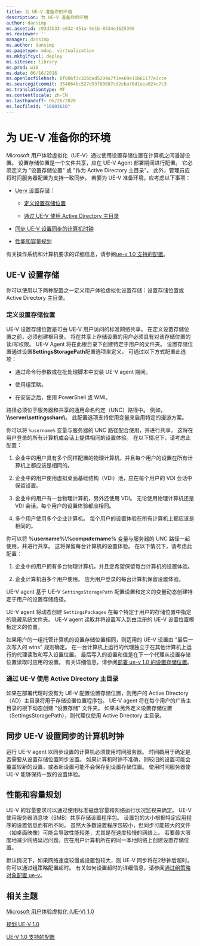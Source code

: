 ```yaml
---
title: 为 UE-V 准备你的环境
description: 为 UE-V 准备你的环境
author: dansimp
ms.assetid: c93d3b33-e032-451a-9e1b-8534e1625396
ms.reviewer: ''
manager: dansimp
ms.author: dansimp
ms.pagetype: mdop, virtualization
ms.mktglfcycl: deploy
ms.sitesec: library
ms.prod: w10
ms.date: 06/16/2016
ms.openlocfilehash: 8f806f3c326bad5204a7f1ee69e11b61177e3cce
ms.sourcegitcommit: 354664bc527d93f80687cd2eba70d1eea024c7c3
ms.translationtype: MT
ms.contentlocale: zh-CN
ms.lasthandoff: 06/26/2020
ms.locfileid: "10803610"
---
```

# 为 UE-V 准备你的环境


Microsoft 用户体验虚拟化（UE-V）通过使用设置存储位置在计算机之间漫游设置。 设置存储位置是一个文件共享，应在 UE-V Agent 部署期间进行配置。 它必须定义为 "设置存储位置" 或 "作为 Active Directory 主目录"。 此外，管理员应将时间服务器配置为支持一致同步。 若要为 UE-V 准备环境，应考虑以下事项：

-   [Ue-v 设置存储](#bkmk-uevsettingsstorage)：

    -   [定义设置存储位置](#bkmk-definingsettingsstoragelocation)

    -   [通过 UE-V 使用 Active Directory 主目录](#bkmk-usingactivedirectoryhomedirectory)

-   [同步 UE-V 设置同步的计算机时钟](#bkmk-synchronizecomputerclocks)

-   [性能和容量规划](#bkmk-performancecapacityplanning)

有关操作系统和计算机要求的详细信息，请参阅[ue-v 1.0 支持的配置](supported-configurations-for-ue-v-10.md)。

## <a href="" id="bkmk-uevsettingsstorage"></a>UE-V 设置存储


你可以使用以下两种配置之一定义用户体验虚拟化设置存储：设置存储位置或 Active Directory 主目录。

### <a href="" id="bkmk-definingsettingsstoragelocation"></a>定义设置存储位置

UE-V 设置存储位置是可由 UE-V 用户访问的标准网络共享。 在定义设置存储位置之前，必须创建根目录。 将在共享上存储设置的用户必须具有对该存储位置的读/写权限。 UE-V Agent 将在此根目录下创建特定于用户的文件夹。 设置存储位置通过设置**SettingsStoragePath**配置选项来定义。 可通过以下方式配置此选项：

-   通过命令行参数或在批处理脚本中安装 UE-V agent 期间。

-   使用组策略。

-   在安装之后，使用 PowerShell 或 WMI。

路径必须位于服务器和共享的通用命名约定（UNC）路径中。 例如， **\\\\server\\settingsshare\\**。 此配置选项支持使用变量来启用特定的漫游方案。

你可以将 `%username%` 变量与服务器的 UNC 路径配合使用，并进行共享。 这将在用户登录的所有计算机或会话上提供相同的设置体验。 在以下情况下，请考虑此配置：

1.  企业中的用户具有多个同样配置的物理计算机，并且每个用户的设置在所有计算机上都应该是相同的。

2.  企业中的用户使用虚拟桌面基础结构（VDI）池，应在每个用户的 VDI 会话中保留设置。

3.  企业中的用户有一台物理计算机，另外还使用 VDI。 无论使用物理计算机还是 VDI 会话，每个用户的设置体验都应相同。

4.  多个用户使用多个企业计算机。 每个用户的设置体验在所有计算机上都应该是相同的。

你可以将 **%username%\\%computername%** 变量与服务器的 UNC 路径一起使用，并进行共享。 这将保留每台计算机的设置体验。 在以下情况下，请考虑此配置：

1.  企业中的用户拥有多台物理计算机，并且您希望保留每台计算机的设置体验。

2.  企业计算机由多个用户使用。 应为用户登录的每台计算机保留设置体验。

UE-V agent 基于 UE-V `SettingsStoragePath` 配置设置和定义的变量动态创建特定于用户的设置存储路径。

UE-V agent 将动态创建 `SettingsPackages` 在每个特定于用户的存储位置中指定的隐藏系统文件夹。 UE-V agent 读取并将设置写入到由注册的 UE-V 设置位置模板定义的位置。

如果用户的一组托管计算机的设置存储位置相同，则适用的 UE-V 设置由 "最后一次写入的 wins" 规则确定。 在一台计算机上运行的代理独立于在其他计算机上运行的代理读取和写入设置位置。 最后写入的设置和值是在下一个代理从设置存储位置读取时应用的设置。 有关详细信息，请参阅[部署 ue-v 1.0 的设置存储位置](deploying-the-settings-storage-location-for-ue-v-10.md)。

### <a href="" id="bkmk-usingactivedirectoryhomedirectory"></a>通过 UE-V 使用 Active Directory 主目录

如果在部署代理时没有为 UE-V 配置设置存储位置，则用户的 Active Directory （AD）主目录将用于存储设置位置程序包。 UE-V agent 将在每个用户的广告主目录的根下动态创建 "设置存储" 文件夹。 如果未另外定义设置存储位置（SettingsStoragePath），则代理仅使用 Active Directory 主目录。

## <a href="" id="bkmk-synchronizecomputerclocks"></a>同步 UE-V 设置同步的计算机时钟


运行 UE-V agent 以同步设置的计算机必须使用时间服务器。 时间戳用于确定是否需要从设置存储位置同步设置。 如果计算机时钟不准确，则较旧的设置可能会覆盖较新的设置，或者新设置可能不会保存到设置存储位置。 使用时间服务器使 UE-V 能够保持一致的设置体验。

## <a href="" id="bkmk-performancecapacityplanning"></a>性能和容量规划


UE-V 的容量要求可以通过使用标准磁盘容量和网络运行状况监视来确定。 UE-V 使用服务器消息块（SMB）共享存储设置程序包。 设置包的大小根据特定应用程序的设置信息而有所不同。 虽然大多数设置程序包较小，但同步可能较大的文件（如桌面映像）可能会导致性能较差，尤其是在速度较慢的网络上。 若要最大限度地减少网络延迟问题，应在用户计算机所在的同一本地网络上创建设置存储位置。

默认情况下，如果网络速度较慢或设置包较大，则 UE-V 同步将在2秒钟后超时。 你可以通过组策略配置超时。 有关如何设置超时的详细信息，请参阅[通过组策略对象配置 ue-v](configuring-ue-v-with-group-policy-objects.md)。

## 相关主题


[Microsoft 用户体验虚拟化 (UE-V) 1.0](index.md)

[规划 UE-V 1.0](planning-for-ue-v-10.md)

[UE-V 1.0 支持的配置](supported-configurations-for-ue-v-10.md)

 

 





